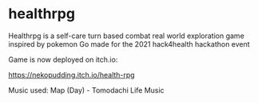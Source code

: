 # healthrpg
Healthrpg is a self-care turn based combat real world exploration game inspired by pokemon Go made for the 2021 hack4health hackathon event
 
Game is now deployed on itch.io: 

https://nekopudding.itch.io/health-rpg

Music used: Map (Day) - Tomodachi Life Music
